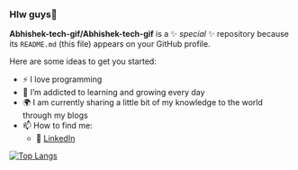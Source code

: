 ### Hlw guys👋


**Abhishek-tech-gif/Abhishek-tech-gif** is a ✨ _special_ ✨ repository because its `README.md` (this file) appears on your GitHub profile.

Here are some ideas to get you started:

- :zap: I love  programming
- 🌱 I’m addicted to learning and growing every day
- :earth_africa: I am currently sharing a little bit of my knowledge to the world through my blogs
- 📫 How to find me: 
  - :office: [LinkedIn](https://www.linkedin.com/in/abhishek-swarnakar-790b94204)
 

[![Top Langs](https://github-readme-stats.vercel.app/api/top-langs/?username=anuraghazra)](https://github.com/anuraghazra/github-readme-stats)
